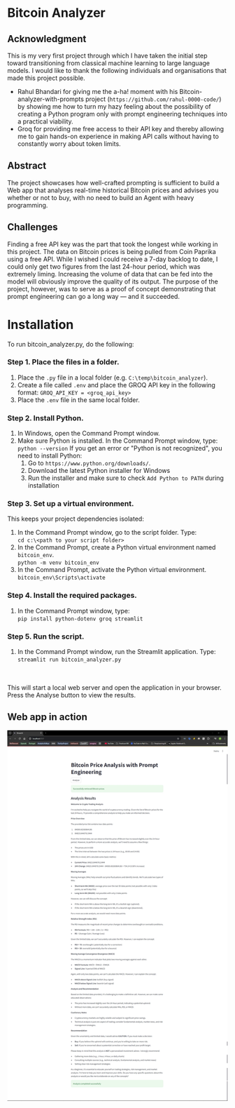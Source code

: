 # Bitcoin Analyzer

## Acknowledgment
This is my very first project through which I have taken the initial step toward transitioning from classical machine learning to large language models. I would like to thank the following individuals and organisations that made this project possible. 
* Rahul Bhandari for giving me the a-ha! moment with his Bitcoin-analyzer-with-prompts project (`https://github.com/rahul-0000-code/`) by showing me how to turn my hazy feeling about the possibility of creating a Python program only with prompt engineering techniques into a practical viability. 
* Groq for providing me free access to their API key and thereby allowing me to gain hands-on experience in making API calls without having to constantly worry about token limits.

## Abstract
The project showcases how well-crafted prompting is sufficient to build a Web app that analyses real-time historical Bitcoin prices and advises you whether or not to buy, with no need to build an Agent with heavy programming.

## Challenges
Finding a free API key was the part that took the longest while working in this project. The data on Bitcoin prices is being pulled from Coin Paprika using a free API. While I wished I could receive a 7-day backlog to date, I could only get two figures from the last 24-hour period, which was extremely liming. Increasing the volume of data that can be fed into the model will obviously improve the quality of its output. The purpose of the project, however, was to serve as a proof of concept demonstrating that prompt engineering can go a long way — and it succeeded.

# Installation
To run bitcoin_analyzer.py, do the following:

### Step 1. Place the files in a folder. 
1. Place the `.py` file in a local folder (e.g. `C:\temp\bitcoin_analyzer`).
2. Create a file called `.env` and place the GROQ API key in the following format:
	`GROQ_API_KEY = <groq_api_key>`
3. Place the `.env` file in the same local folder. 

### Step 2. Install Python. 
1. In Windows, open the Command Prompt window.
2. Make sure Python is installed. In the Command Prompt window, type:
	`python --version`
If you get an error or "Python is not recognized", you need to install Python:
	1. Go to `https://www.python.org/downloads/`.
	2. Download the latest Python installer for Windows
	3. Run the installer and make sure to check `Add Python to PATH` during installation

### Step 3. Set up a virtual environment. 
This keeps your project dependencies isolated:
1. In the Command Prompt window, go to the script folder. Type:<br>
	`cd c:\<path to your script folder>`
2. In the Command Prompt, create a Python virtual environment named `bitcoin_env`.<br>
	`python -m venv bitcoin_env`
3. In the Command Prompt, activate the Python virtual environment.<br>
	`bitcoin_env\Scripts\activate`

### Step 4. Install the required packages. 
1. In the Command Prompt window, type:<br>
	`pip install python-dotenv groq streamlit`

### Step 5. Run the script. 
1. In the Command Prompt window, run the Streamlit application. Type:<br>
	`streamlit run bitcoin_analyzer.py`
<br>
<br>
This will start a local web server and open the application in your browser. Press the Analyse button to view the results. 

## Web app in action
![Alt text for screen reader](https://github.com/renabracha/Bitcoin-analyzer-prompt-demo/blob/main/bitcoin_analyzer_UI.jpg?raw=true)